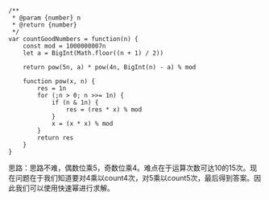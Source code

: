 ```tsx
/**
 * @param {number} n
 * @return {number}
 */
var countGoodNumbers = function(n) {
    const mod = 1000000007n
    let a = BigInt(Math.floor((n + 1) / 2))

	return pow(5n, a) * pow(4n, BigInt(n) - a) % mod
    
    function pow(x, n) {
        res = 1n
        for (;n > 0; n >>= 1n) {
            if (n & 1n) {
                res = (res * x) % mod
            }
            x = (x * x) % mod
        }
        return res
    }
}
```

思路：思路不难，偶数位乘5，奇数位乘4。难点在于运算次数可达10的15次。现在问题在于我们知道要对4乘以count4次，对5乘以count5次，最后得到答案。因此我们可以使用快速幂进行求解。